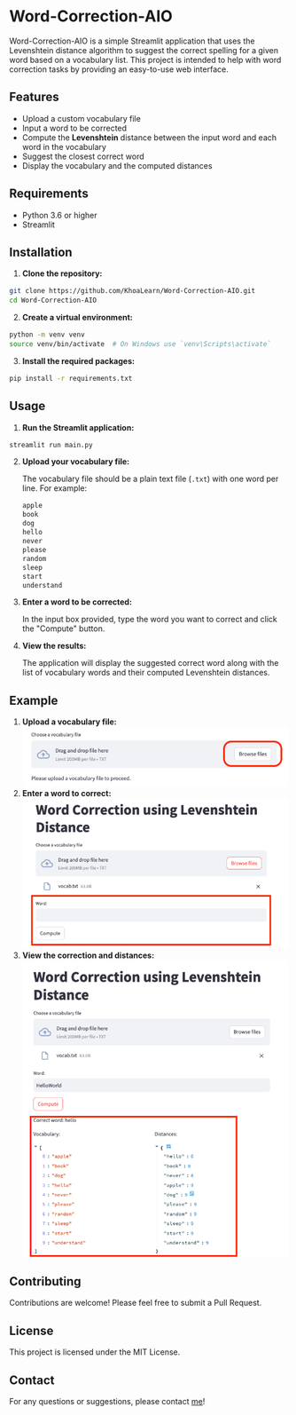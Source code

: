 # Word-Correction-AIO

Word-Correction-AIO is a simple Streamlit application that uses the Levenshtein distance algorithm to suggest the correct spelling for a given word based on a vocabulary list. This project is intended to help with word correction tasks by providing an easy-to-use web interface.

## Features

- Upload a custom vocabulary file
- Input a word to be corrected
- Compute the **Levenshtein** distance between the input word and each word in the vocabulary
- Suggest the closest correct word
- Display the vocabulary and the computed distances

## Requirements

- Python 3.6 or higher
- Streamlit

## Installation

1. **Clone the repository:**

```bash
git clone https://github.com/KhoaLearn/Word-Correction-AIO.git
cd Word-Correction-AIO
```

2. **Create a virtual environment:**

```bash
python -m venv venv
source venv/bin/activate  # On Windows use `venv\Scripts\activate`
```

3. **Install the required packages:**

```bash
pip install -r requirements.txt
```

## Usage

1. **Run the Streamlit application:**

```bash
streamlit run main.py
```

2. **Upload your vocabulary file:**

   The vocabulary file should be a plain text file (`.txt`) with one word per line. For example:

   ```
   apple
   book
   dog
   hello
   never
   please
   random
   sleep
   start
   understand
   ```
3. **Enter a word to be corrected:**

   In the input box provided, type the word you want to correct and click the "Compute" button.
4. **View the results:**

   The application will display the suggested correct word along with the list of vocabulary words and their computed Levenshtein distances.

## Example

1. **Upload a vocabulary file:**
   ![Upload File](image/1.png)
2. **Enter a word to correct:**
   ![Input Word](image/2.png)
3. **View the correction and distances:**
   ![Results](image/3.png)

## Contributing

Contributions are welcome! Please feel free to submit a Pull Request.

## License

This project is licensed under the MIT License.

## Contact

For any questions or suggestions, please contact [me](https://github.com/KhoaLearn)!
